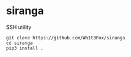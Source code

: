 # siranga
SSH utility

```
git clone https://github.com/Wh1t3Fox/siranga
cd siranga
pip3 install .
```
